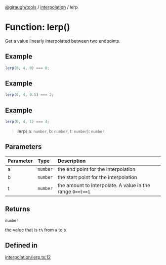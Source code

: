 [@giraugh/tools](../../modules.md) / [interpolation](../interpolation.md) / lerp

# Function: lerp()

Get a value linearly interpolated between two endpoints.

## Example

```ts
lerp(0, 4, 0) === 0;
```

## Example

```ts
lerp(0, 4, 0.5) === 2;
```

## Example

```ts
lerp(0, 4, 1) === 4;
```

> **lerp**(
> a: `number`,
> b: `number`,
> t: `number`): `number`

## Parameters

| Parameter | Type     | Description                                               |
| :-------- | :------- | :-------------------------------------------------------- |
| a         | `number` | the end point for the interpolation                       |
| b         | `number` | the start point for the interpolation                     |
| t         | `number` | the amount to interpolate. A value in the range `0<=t<=1` |

## Returns

`number`

the value that is `t%` from `a` to `b`

## Defined in

[interpolation/lerp.ts:12](https://github.com/giraugh/tools/blob/a6c3d4a/lib/interpolation/lerp.ts#L12)
